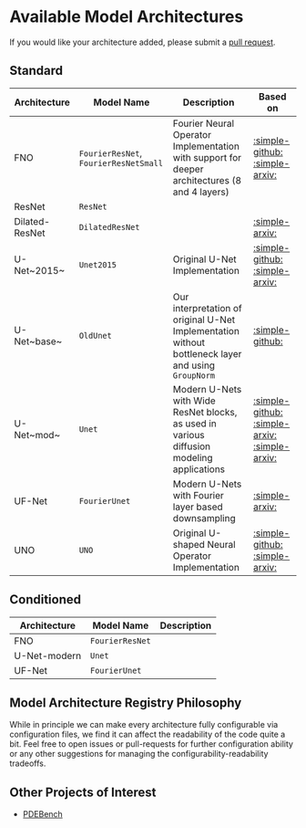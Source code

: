 # Available Model Architectures

If you would like your architecture added, please submit a [pull request](https://github.com/microsoft/pdearena/pulls).

## Standard

| Architecture | Model Name | Description | Based on |
| ------------ | ---------- | ----------- | -------- |
| FNO          |    `FourierResNet`, `FourierResNetSmall`        |   Fourier Neural Operator Implementation with support for deeper architectures (8 and 4 layers)          |     [:simple-github:](https://github.com/zongyi-li/fourier_neural_operator) [:simple-arxiv:](https://arxiv.org/abs/2010.08895)     |
| ResNet       |    `ResNet`        |             |          |
| Dilated-ResNet |  `DilatedResNet`         |             |    [:simple-arxiv:](https://arxiv.org/abs/2112.15275)      |
| U-Net~2015~   |  `Unet2015`          |  Original U-Net Implementation          |  [:simple-github:](https://github.com/pdebench/PDEBench/blob/main/pdebench/models/unet/unet.py)    [:simple-arxiv:](https://openreview.net/forum?id=dh_MkX0QfrK)    |
| U-Net~base~   |  `OldUnet`          |  Our interpretation of original U-Net Implementation without bottleneck layer and using `GroupNorm`           |  [:simple-github:]()        |
| U-Net~mod~ |  `Unet`          | Modern U-Nets with Wide ResNet blocks, as used in various diffusion modeling applications            |  [:simple-github:](https://github.com/labmlai/annotated_deep_learning_paper_implementations/blob/master/labml_nn/diffusion/ddpm/unet.py) [:simple-arxiv:](https://arxiv.org/abs/2006.11239)   [:simple-arxiv:](https://arxiv.org/abs/2102.09672)   |
| UF-Net       |   `FourierUnet`         | Modern U-Nets with Fourier layer based downsampling            |   [:simple-arxiv:](https://arxiv.org/abs/2209.15616)       |
| UNO          |   `UNO`         |  Original U-shaped Neural Operator Implementation            | [:simple-github:](https://github.com/ashiq24/UNO) [:simple-arxiv:](https://arxiv.org/abs/2204.11127)         |


## Conditioned

| Architecture | Model Name | Description |
| ------------ | ---------- | ----------- |
| FNO          |  `FourierResNet`          |             |
| U-Net-modern |  `Unet`          |             |
| UF-Net       |  `FourierUnet`          |             |

## Model Architecture Registry Philosophy

While in principle we can make every architecture fully configurable via configuration files, we find it can affect the readability of the code quite a bit. Feel free to open issues or pull-requests for further configuration ability or any other suggestions for managing the configurability-readability tradeoffs.  



## Other Projects of Interest

- [PDEBench](https://github.com/pdebench/PDEBench)